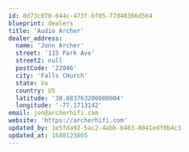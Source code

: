 ```yaml
---
id: 8d73c070-644c-473f-bf05-77d48366d564
blueprint: dealers
title: 'Audio Archer'
dealer_address:
  name: 'Jonn Archer'
  street: '115 Park Ave'
  street2: null
  postCode: '22046'
  city: 'Falls CHurch'
  state: Va
  country: US
  latitude: '38.883763200000004'
  longitude: '-77.1713142'
email: jon@archerhifi.com
website: 'https://archerhifi.com'
updated_by: 1e5fda92-5ac2-4abb-b403-8041edf0b4c3
updated_at: 1680123865
---
```

